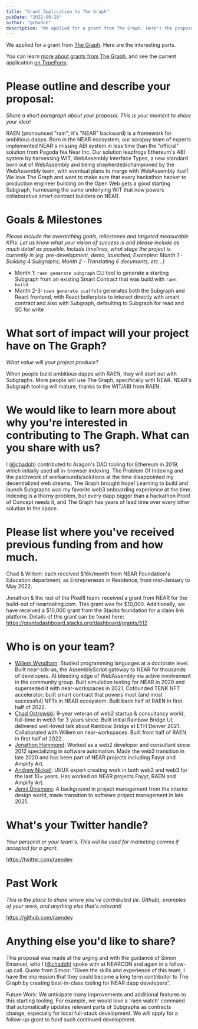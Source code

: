 ```yaml
---
title: "Grant Application to The Graph"
pubDate: "2022-09-29"
author: "@chadoh"
description: "We applied for a grant from The Graph. Here's the proposal."
---
```


We applied for a grant from [The Graph](https://thegraph.com/en/). Here are the interesting parts.

You can learn [more about grants from The Graph](https://thegraph.com/ecosystem/grants/), and see the current application [on TypeForm](https://thegraph.typeform.com/applynow?typeform-source=ahalabs.dev).

# Please outline and describe your proposal:
_Share a short paragraph about your proposal. This is your moment to share your idea!_

RAEN (pronounced "rain"; it's "NEAR" backward) is a framework for ambitious dapps. Born in the NEAR ecosystem, our scrappy team of experts implemented NEAR's missing ABI system in less time than the "official" solution from Pagoda fka Near Inc. Our solution leapfrogs Ethereum's ABI system by harnessing WIT, WebAssembly Interface Types, a new standard born out of WebAssembly and being shepherded/championed by the WebAssembly team, with eventual plans to merge with WebAssembly itself. We love The Graph and want to make sure that every hackathon hacker to production engineer building on the Open Web gets a good starting Subgraph, harnessing the same underlying WIT that now powers collaborative smart contract builders on NEAR.

# Goals & Milestones
_Please include the overarching goals, milestones and targeted measurable KPIs. Let us know what your vision of success is and please include as much detail as possible. Include timelines, what stage the project is currently in (eg. pre-development, demo, launched; Examples: Month 1 - Building 4 Subgraphs; Month 2 - Translating 6 documents; etc...)_

- Month 1: `raen generate subgraph` CLI tool to generate a starting Subgraph from an existing Smart Contract that was build with `raen build`
- Month 2-3: `raen generate scaffold` generates both the Subgraph and React frontend, with React boilerplate to interact directly with smart contract and also with Subgraph, defaulting to Subgraph for read and SC for write

# What sort of impact will your project have on The Graph?
_What value will your project produce?_

When people build ambitious dapps with RAEN, they will start out with Subgraphs. More people will use The Graph, specifically with NEAR. NEAR's Subgraph tooling will mature, thanks to the WIT/ABI from RAEN.

# We would like to learn more about why you're interested in contributing to The Graph. What can you share with us?

I ([@chadoh]) contributed to Aragon's DAO tooling for Ethereum in 2019, which initially used all in-browser indexing. The Problem Of Indexing and the patchwork of workarounds/solutions at the time disappointed my decentralized web dreams. The Graph brought hope! Learning to build and launch Subgraphs was my favorite web3 onboarding experience at the time. Indexing is a thorny problem, but every dapp bigger than a hackathon Proof of Concept needs it, and The Graph has years of lead time over every other solution in the space.

# Please list where you've received previous funding from and how much.

Chad & Willem: each received $16k/month from NEAR Foundation's Education department, as Entrepreneurs in Residence, from mid-January to May 2022.

Jonathon & the rest of the Pixel8 team: received a grant from NEAR for the build-out of neartooling.com. This grant was for $10,000. Additionally, we have received a $10,000 grant from the Stacks foundation for a claim link platform. Details of this grant can be found here: https://grantsdashboard.stacks.org/dashboard/grants/512

# Who is on your team?

- [Willem Wyndham](https://github.com/willemneal):     Studied programming languages at a doctorate level. Built near-sdk-as, the AssemblyScript gateway to NEAR for thousands of developers. At bleeding edge of WebAssembly via active involvement in the community group. Built simulation testing for NEAR in 2020 and superseded it with near-workspaces in 2021. Cofounded TENK NFT accelerator; built smart contract that powers most (and most successful) NFTs in NEAR ecosystem. Built back half of RAEN in first half of 2022.
- [Chad Ostrowski](https://github.com/chadoh):         9-year veteran of web2 startup & consultancy world, full-time in web3 for 3 years since. Built initial Rainbow Bridge UI; delivered well-loved talk about Rainbow Bridge at ETH Denver 2021. Collaborated with Willem on near-workspaces. Built front half of RAEN in first half of 2022.
- [Jonathon Hammond](https://github.com/jhammond2012): Worked as a web2 developer and consultant since 2012 specializing in software automation. Made the web3 transition in late 2020 and has been part of NEAR projects including Fayyr and Amplify Art.
- [Andrew Nickell](https://github.com/andrewnickell):  UI/UX expert creating work in both web2 and web3 for the last 10+ years. Has worked on NEAR projects Fayyr, RAEN and Amplify Art.
- [Jenni Dinsmore](https://github.com/JenniDins):      A background in project management from the interior design world, made transition to software project management in late 2021.

# What's your Twitter handle?
_Your personal or your team's. This will be used for marketing comms if accepted for a grant._

https://twitter.com/raendev

# Past Work
_This is the place to share where you've contributed (ie. Github), examples of your work, and anything else that's relevant!_

https://github.com/raendev

# Anything else you'd like to share?

This proposal was made at the urging and with the guidance of Simon Emanuel, who I ([@chadoh]) spoke with at NEARCON and again in a follow-up call. Quote from Simon: “Given the skills and experience of this team, I have the impression that they could become a long term contributor to The Graph by creating best-in-class tooling for NEAR dapp developers”.

Future Work: We anticipate many improvements and additional features to this starting tooling. For example, we would love a 'raen watch' command that automatically updates relevant parts of Subgraphs as contracts change, especially for local full-stack development. We will apply for a follow-up grant to fund such continued development.

  [@chadoh]: https://twitter.com/chadoh
